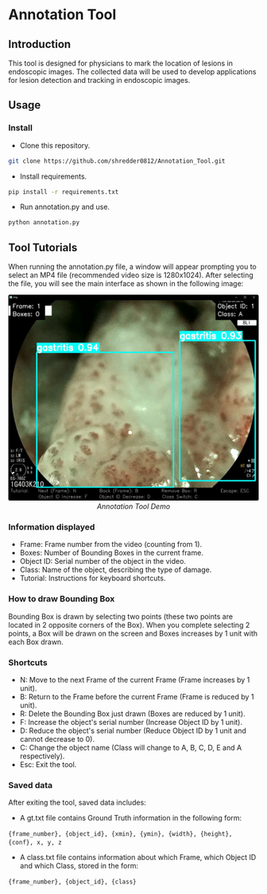# Annotation Tool

## Introduction
This tool is designed for physicians to mark the location of lesions in endoscopic images. The collected data will be used to develop applications for lesion detection and tracking in endoscopic images.

## Usage
### Install

- Clone this repository.
```bash
git clone https://github.com/shredder0812/Annotation_Tool.git
```

- Install requirements.
```bash
pip install -r requirements.txt
```

- Run annotation.py and use.
```bash
python annotation.py
```

## Tool Tutorials

When running the annotation.py file, a window will appear prompting you to select an MP4 file (recommended video size is 1280x1024). After selecting the file, you will see the main interface as shown in the following image:

<p align="center">
  <img src="demo_tool.png" width=640><br/>
  <i>Annotation Tool Demo</i>
</p>

### Information displayed
- Frame: Frame number from the video (counting from 1).
- Boxes: Number of Bounding Boxes in the current frame.
- Object ID: Serial number of the object in the video.
- Class: Name of the object, describing the type of damage.
- Tutorial: Instructions for keyboard shortcuts.

### How to draw Bounding Box

Bounding Box is drawn by selecting two points (these two points are located in 2 opposite corners of the Box). When you complete selecting 2 points, a Box will be drawn on the screen and Boxes increases by 1 unit with each Box drawn.

### Shortcuts

- N: Move to the next Frame of the current Frame (Frame increases by 1 unit).
- B: Return to the Frame before the current Frame (Frame is reduced by 1 unit).
- R: Delete the Bounding Box just drawn (Boxes are reduced by 1 unit).
- F: Increase the object's serial number (Increase Object ID by 1 unit).
- D: Reduce the object's serial number (Reduce Object ID by 1 unit and cannot decrease to 0).
- C: Change the object name (Class will change to A, B, C, D, E and A respectively).
- Esc: Exit the tool.

### Saved data

After exiting the tool, saved data includes:
- A gt.txt file contains Ground Truth information in the following form:
  
`{frame_number}, {object_id}, {xmin}, {ymin}, {width}, {height}, {conf}, x, y, z`

- A class.txt file contains information about which Frame, which Object ID and which Class, stored in the form:
  
 `{frame_number}, {object_id}, {class}`

